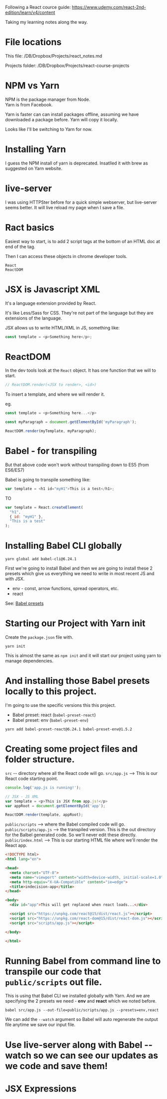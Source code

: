 Following a React cource guide: https://www.udemy.com/react-2nd-edition/learn/v4/content

Taking my learning notes along the way.

# File locations

This file:
/DB/Dropbox/Projects/react_notes.md

Projects folder:
/DB/Dropbox/Projects/react-course-projects

# NPM vs Yarn
NPM is the package manager from Node.  
Yarn is from Facebook.

Yarn is faster can can install packages offline, assuming we have downloaded a package before.  Yarn will copy it locally.

Looks like I'll be switching to Yarn for now.

# Installing Yarn

I guess the NPM install of yarn is deprecated.  Insatlled it with brew as suggested on Yarn website.

# live-server

I was using HTTPSter before for a quick simple webserver, but live-server seems better.  It will live reload my page when I save a file.

# Ract basics

Easiest way to start, is to add 2 script tags at the bottom of an HTML doc at end of the <body> tag.

Then I can access these objects in chrome developer tools.

```
React
ReactDOM
```

 # JSX is Javascript XML

 It's a language extension provided by React.

 It's like Less/Sass for CSS.  They're not part of the language but they are extensions of the language.

 JSX allows us to write HTML/XML in JS, something like:

 ```javascript
 const template = <p>Something here</p>;
```

# ReactDOM

In the dev tools look at the `React` object.  It has one function that we will to start.

```javascript
// ReactDOM.render(<JSX to render>, <id>)
```

To insert a template, and where we will render it.

eg.

```javascript
const template = <p>Something here...</p>

const myParagraph = document.getElementById('myParagraph');

ReactDOM.render(myTemplate, myParagraph);
```

# Babel - for transpiling

But that above code won't work without transpiling down to ES5 (from ES6/ES7)

Babel is going to transpile something like:

```javascript
var template = <h1 id="myH1">This is a test</h1>;
```

TO

```javascript
var template = React.createElement(
  "h1",
  { id: "myH1" },
  "This is a test"
);
```

# Installing Babel CLI globally

```
yarn global add babel-cli@6.24.1
```

First we're going to install Babel and then we are going to install these 2 presets which give us everything we need to write in most recent JS and with JSX.

* env - const, arrow functions, spread operators, etc.
* react

See:
[Babel presets](https://babeljs.io/docs/plugins/#presets-official-presets)

# Starting our Project with Yarn init

Create the `package.json` file with.

```
yarn init
```

This is almost the same as `npm init` and it will start our project using yarn to manage dependencies.

# And installing those Babel presets locally to this project.

I'm going to use the specific versions this this project.

* Babel preset: react (`babel-preset-react`)
* Babel preset: env (`babel-preset-env`)

```
yarn add babel-preset-react@6.24.1 babel-preset-env@1.5.2
```

# Creating some project files and folder structure.

`src` -- directory where all the React code will go.
`src/app.js` --> This is our React code starting point.

```javascript
console.log('app.js is running!');

// JSX - JS XML
var template = <p>This is JSX from app.js!</p>
var appRoot = document.getElementById('app');

ReactDOM.render(template, appRoot);
```

`public/scripts` --> where the Babel compiled code will go.
`public/scripts/app.js` --> the transpiled version.  This is the out directory for the Balbel generated code.  So we'll never edit these directly.  
`public/index.html` --> This is our starting HTML file where we'll render the React app.

```html
<!DOCTYPE html>
<html lang="en">

<head>
  <meta charset="UTF-8">
  <meta name="viewport" content="width=device-width, initial-scale=1.0">
  <meta http-equiv="X-UA-Compatible" content="ie=edge">
  <title>indecision-app</title>
</head>

<body>
  <div id="app">This will get replaced when react loads...</div>

  <script src="https://unpkg.com/react@15/dist/react.js"></script>
  <script src="https://unpkg.com/react-dom@15/dist/react-dom.js"></script>
  <script src="scripts/app.js"></script>

</body>

</html>
```

# Running Babel from command line to transpile our code that `public/scripts` out file.

This is using that Babel CLI we installed globally with Yarn.
And we are specifying the 2 presets we need - **env** and **react** which we noted before.

```
babel src/app.js --out-file=public/scripts/app.js --presets=env,react
```

We can add the `--watch` argument so Babel will auto regenerate the output file anytime we save our input file.

# Use live-server along with Babel --watch so we can see our updates as we code and save them!

# JSX Expressions

